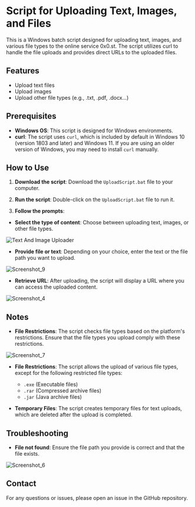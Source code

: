 # Script for Uploading Text, Images, and Files

This is a Windows batch script designed for uploading text, images, and various file types to the online service 0x0.st. The script utilizes curl to handle the file uploads and provides direct URLs to the uploaded files.

## Features

- Upload text files
- Upload images
- Upload other file types (e.g., .txt, .pdf, .docx...)

## Prerequisites

- **Windows OS**: This script is designed for Windows environments.
- **curl**: The script uses `curl`, which is included by default in Windows 10 (version 1803 and later) and Windows 11. If you are using an older version of Windows, you may need to install `curl` manually.

## How to Use

1. **Download the script**: Download the `UploadScript.bat` file to your computer.

2. **Run the script**: Double-click on the `UploadScript.bat` file to run it.

3. **Follow the prompts**:
- **Select the type of content**: Choose between uploading text, images, or other file types.

![Text And Image Uploader](https://github.com/user-attachments/assets/dc94dae4-59c5-4fbb-8bcf-db49963b7c5d)

- **Provide file or text**: Depending on your choice, enter the text or the file path you want to upload.

![Screenshot_9](https://github.com/user-attachments/assets/674093e2-93f7-458e-8a5f-6a27ccb860f0)

- **Retrieve URL**: After uploading, the script will display a URL where you can access the uploaded content.

![Screenshot_4](https://github.com/user-attachments/assets/0bd5a72e-769e-49f0-99b9-9f9d38463c8e)

## Notes

- **File Restrictions**: The script checks file types based on the platform's restrictions. Ensure that the file types you upload comply with these restrictions.

![Screenshot_7](https://github.com/user-attachments/assets/db2d0b91-f7ae-4e83-850f-61eda0d55dfa)

- **File Restrictions**: The script allows the upload of various file types, except for the following restricted file types:
  - `.exe` (Executable files)
  - `.rar` (Compressed archive files)
  - `.jar` (Java archive files)

- **Temporary Files**: The script creates temporary files for text uploads, which are deleted after the upload is completed.

## Troubleshooting

- **File not found**: Ensure the file path you provide is correct and that the file exists.

![Screenshot_6](https://github.com/user-attachments/assets/302c31a7-0603-4f63-9445-e97ab7ceef4d)

## Contact

For any questions or issues, please open an issue in the GitHub repository.
